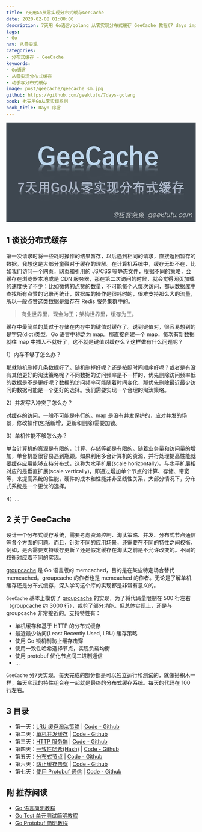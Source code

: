 ```yaml
---
title: 7天用Go从零实现分布式缓存GeeCache
date: 2020-02-08 01:00:00
description: 7天用 Go语言/golang 从零实现分布式缓存 GeeCache 教程(7 days implement golang distributed cache from scratch tutorial)，动手写分布式缓存，参照 groupcache 的实现。功能包括单机/分布式缓存，LRU (Least Recently Used) 缓存策略，防止缓存击穿、一致性哈希(Consistent Hash)，protobuf 通信等。
tags:
- Go
nav: 从零实现
categories:
- 分布式缓存 - GeeCache
keywords:
- Go语言
- 从零实现分布式缓存
- 动手写分布式缓存
image: post/geecache/geecache_sm.jpg
github: https://github.com/geektutu/7days-golang
book: 七天用Go从零实现系列
book_title: Day0 序言
---
```


![分布式缓存geecache](geecache/geecache.jpg)

## 1 谈谈分布式缓存

第一次请求时将一些耗时操作的结果暂存，以后遇到相同的请求，直接返回暂存的数据。我想这是大部分童鞋对于缓存的理解。在计算机系统中，缓存无处不在，比如我们访问一个网页，网页和引用的 JS/CSS 等静态文件，根据不同的策略，会缓存在浏览器本地或是 CDN 服务器，那在第二次访问的时候，就会觉得网页加载的速度快了不少；比如微博的点赞的数量，不可能每个人每次访问，都从数据库中查找所有点赞的记录再统计，数据库的操作是很耗时的，很难支持那么大的流量，所以一般点赞这类数据是缓存在 Redis 服务集群中的。

> 商业世界里，现金为王；架构世界里，缓存为王。

缓存中最简单的莫过于存储在内存中的键值对缓存了。说到键值对，很容易想到的是字典(dict)类型，Go 语言中称之为 map。那直接创建一个 map，每次有新数据就往 map 中插入不就好了，这不就是键值对缓存么？这样做有什么问题呢？

1）内存不够了怎么办？

那就随机删掉几条数据好了。随机删掉好呢？还是按照时间顺序好呢？或者是有没有其他更好的淘汰策略呢？不同数据的访问频率是不一样的，优先删除访问频率低的数据是不是更好呢？数据的访问频率可能随着时间变化，那优先删除最近最少访问的数据可能是一个更好的选择。我们需要实现一个合理的淘汰策略。

2）并发写入冲突了怎么办？

对缓存的访问，一般不可能是串行的。map 是没有并发保护的，应对并发的场景，修改操作(包括新增，更新和删除)需要加锁。

3）单机性能不够怎么办？

单台计算机的资源是有限的，计算、存储等都是有限的。随着业务量和访问量的增加，单台机器很容易遇到瓶颈。如果利用多台计算机的资源，并行处理提高性能就要缓存应用能够支持分布式，这称为水平扩展(scale horizontally)。与水平扩展相对应的是垂直扩展(scale vertically)，即通过增加单个节点的计算、存储、带宽等，来提高系统的性能，硬件的成本和性能并非呈线性关系，大部分情况下，分布式系统是一个更优的选择。

4）...

## 2 关于 GeeCache

设计一个分布式缓存系统，需要考虑资源控制、淘汰策略、并发、分布式节点通信等各个方面的问题。而且，针对不同的应用场景，还需要在不同的特性之间权衡，例如，是否需要支持缓存更新？还是假定缓存在淘汰之前是不允许改变的。不同的权衡对应着不同的实现。

[groupcache](https://github.com/golang/groupcache) 是 Go 语言版的 memcached，目的是在某些特定场合替代 memcached。groupcache 的作者也是 memcached 的作者。无论是了解单机缓存还是分布式缓存，深入学习这个库的实现都是非常有意义的。

`GeeCache` 基本上模仿了 [groupcache](https://github.com/golang/groupcache) 的实现，为了将代码量限制在 500 行左右（groupcache 约 3000 行），裁剪了部分功能。但总体实现上，还是与 groupcache 非常接近的。支持特性有：

- 单机缓存和基于 HTTP 的分布式缓存
- 最近最少访问(Least Recently Used, LRU) 缓存策略
- 使用 Go 锁机制防止缓存击穿
- 使用一致性哈希选择节点，实现负载均衡
- 使用 protobuf 优化节点间二进制通信
- ...

`GeeCache` 分7天实现，每天完成的部分都是可以独立运行和测试的，就像搭积木一样，每天实现的特性组合在一起就是最终的分布式缓存系统。每天的代码在 100 行左右。

## 3 目录

- 第一天：[LRU 缓存淘汰策略](https://geektutu.com/post/geecache-day1.html) | [Code - Github](https://github.com/geektutu/7days-golang/blob/master/gee-cache/day1-lru)
- 第二天：[单机并发缓存](https://geektutu.com/post/geecache-day2.html) | [Code - Github](https://github.com/geektutu/7days-golang/blob/master/gee-cache/day2-single-node)
- 第三天：[HTTP 服务端](https://geektutu.com/post/geecache-day3.html) | [Code - Github](https://github.com/geektutu/7days-golang/blob/master/gee-cache/day3-http-server)
- 第四天：[一致性哈希(Hash)](https://geektutu.com/post/geecache-day4.html) | [Code - Github](https://github.com/geektutu/7days-golang/blob/master/gee-cache/day4-consistent-hash)
- 第五天：[分布式节点](https://geektutu.com/post/geecache-day5.html) | [Code - Github](https://github.com/geektutu/7days-golang/blob/master/gee-cache/day5-multi-nodes)
- 第六天：[防止缓存击穿](https://geektutu.com/post/geecache-day6.html) | [Code - Github](https://github.com/geektutu/7days-golang/blob/master/gee-cache/day6-single-flight)
- 第七天：[使用 Protobuf 通信](https://geektutu.com/post/geecache-day7.html) | [Code - Github](https://github.com/geektutu/7days-golang/blob/master/gee-cache/day7-proto-buf)

## 附 推荐阅读

- [Go 语言简明教程](https://geektutu.com/post/quick-golang.html)
- [Go Test 单元测试简明教程](https://geektutu.com/post/quick-go-test.html)
- [Go Protobuf 简明教程](https://geektutu.com/post/quick-go-protobuf.html)
